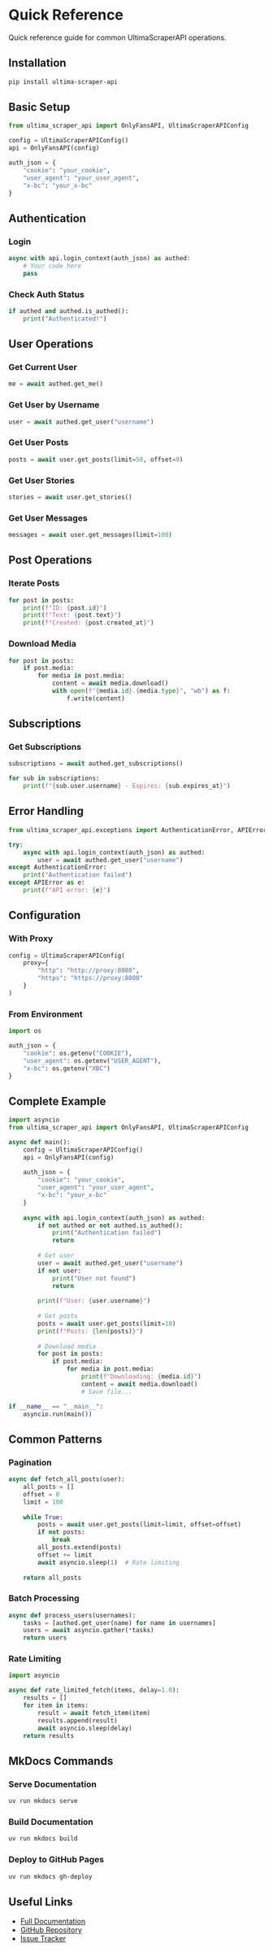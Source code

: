 # Quick Reference

Quick reference guide for common UltimaScraperAPI operations.

## Installation

```bash
pip install ultima-scraper-api
```

## Basic Setup

```python
from ultima_scraper_api import OnlyFansAPI, UltimaScraperAPIConfig

config = UltimaScraperAPIConfig()
api = OnlyFansAPI(config)

auth_json = {
    "cookie": "your_cookie",
    "user_agent": "your_user_agent",
    "x-bc": "your_x-bc"
}
```

## Authentication

### Login
```python
async with api.login_context(auth_json) as authed:
    # Your code here
    pass
```

### Check Auth Status
```python
if authed and authed.is_authed():
    print("Authenticated!")
```

## User Operations

### Get Current User
```python
me = await authed.get_me()
```

### Get User by Username
```python
user = await authed.get_user("username")
```

### Get User Posts
```python
posts = await user.get_posts(limit=50, offset=0)
```

### Get User Stories
```python
stories = await user.get_stories()
```

### Get User Messages
```python
messages = await user.get_messages(limit=100)
```

## Post Operations

### Iterate Posts
```python
for post in posts:
    print(f"ID: {post.id}")
    print(f"Text: {post.text}")
    print(f"Created: {post.created_at}")
```

### Download Media
```python
for post in posts:
    if post.media:
        for media in post.media:
            content = await media.download()
            with open(f"{media.id}.{media.type}", "wb") as f:
                f.write(content)
```

## Subscriptions

### Get Subscriptions
```python
subscriptions = await authed.get_subscriptions()

for sub in subscriptions:
    print(f"{sub.user.username} - Expires: {sub.expires_at}")
```

## Error Handling

```python
from ultima_scraper_api.exceptions import AuthenticationError, APIError

try:
    async with api.login_context(auth_json) as authed:
        user = await authed.get_user("username")
except AuthenticationError:
    print("Authentication failed")
except APIError as e:
    print(f"API error: {e}")
```

## Configuration

### With Proxy
```python
config = UltimaScraperAPIConfig(
    proxy={
        "http": "http://proxy:8080",
        "https": "https://proxy:8080"
    }
)
```

### From Environment
```python
import os

auth_json = {
    "cookie": os.getenv("COOKIE"),
    "user_agent": os.getenv("USER_AGENT"),
    "x-bc": os.getenv("XBC")
}
```

## Complete Example

```python
import asyncio
from ultima_scraper_api import OnlyFansAPI, UltimaScraperAPIConfig

async def main():
    config = UltimaScraperAPIConfig()
    api = OnlyFansAPI(config)
    
    auth_json = {
        "cookie": "your_cookie",
        "user_agent": "your_user_agent",
        "x-bc": "your_x-bc"
    }
    
    async with api.login_context(auth_json) as authed:
        if not authed or not authed.is_authed():
            print("Authentication failed")
            return
        
        # Get user
        user = await authed.get_user("username")
        if not user:
            print("User not found")
            return
        
        print(f"User: {user.username}")
        
        # Get posts
        posts = await user.get_posts(limit=10)
        print(f"Posts: {len(posts)}")
        
        # Download media
        for post in posts:
            if post.media:
                for media in post.media:
                    print(f"Downloading: {media.id}")
                    content = await media.download()
                    # Save file...

if __name__ == "__main__":
    asyncio.run(main())
```

## Common Patterns

### Pagination
```python
async def fetch_all_posts(user):
    all_posts = []
    offset = 0
    limit = 100
    
    while True:
        posts = await user.get_posts(limit=limit, offset=offset)
        if not posts:
            break
        all_posts.extend(posts)
        offset += limit
        await asyncio.sleep(1)  # Rate limiting
    
    return all_posts
```

### Batch Processing
```python
async def process_users(usernames):
    tasks = [authed.get_user(name) for name in usernames]
    users = await asyncio.gather(*tasks)
    return users
```

### Rate Limiting
```python
import asyncio

async def rate_limited_fetch(items, delay=1.0):
    results = []
    for item in items:
        result = await fetch_item(item)
        results.append(result)
        await asyncio.sleep(delay)
    return results
```

## MkDocs Commands

### Serve Documentation
```bash
uv run mkdocs serve
```

### Build Documentation
```bash
uv run mkdocs build
```

### Deploy to GitHub Pages
```bash
uv run mkdocs gh-deploy
```

## Useful Links

- [Full Documentation](https://ultimahoarder.github.io/UltimaScraperAPI/)
- [GitHub Repository](https://github.com/UltimaHoarder/UltimaScraperAPI)
- [Issue Tracker](https://github.com/UltimaHoarder/UltimaScraperAPI/issues)
